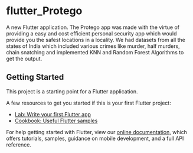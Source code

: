 # flutter_Protego

A new Flutter application.
The Protego app was made with the virtue of providing a easy and cost efficient personal security app which would provide you the safest locations in a locality. We had datasets from all the states of India which included various crimes like murder, half murders, chain snatching and implemented KNN and Random Forest Algorithms to get the output.

## Getting Started

This project is a starting point for a Flutter application.

A few resources to get you started if this is your first Flutter project:

- [Lab: Write your first Flutter app](https://flutter.dev/docs/get-started/codelab)
- [Cookbook: Useful Flutter samples](https://flutter.dev/docs/cookbook)

For help getting started with Flutter, view our
[online documentation](https://flutter.dev/docs), which offers tutorials,
samples, guidance on mobile development, and a full API reference.
